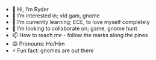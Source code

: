 - 👋 Hi, I’m Ryder
- 👀 I’m interested in; vid gam, gnome
- 🌱 I’m currently learning; ECE, to love myself completely
- 💞️ I’m looking to collaborate on; game, gnome hunt
- 📫 How to reach me - follow the marks along the pines
- 😄 Pronouns: He/Him
- ⚡ Fun fact: gnomes are out there

<!---
ryderjbt/ryderjbt is a ✨ special ✨ repository because its `README.md` (this file) appears on your GitHub profile.
You can click the Preview link to take a look at your changes.
--->
